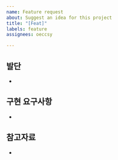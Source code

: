 ```yaml
---
name: Feature request
about: Suggest an idea for this project
title: "[Feat]"
labels: feature
assignees: oeccsy

---
```


## 발단
-

## 구현 요구사항
-

## 참고자료
-
